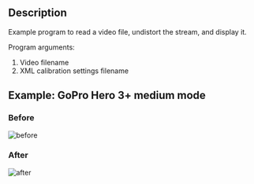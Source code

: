 Description
-----------
Example program to read a video file, undistort the stream, and display it.

Program arguments:

1. Video filename
2. XML calibration settings filename


Example: GoPro Hero 3+ medium mode
----------------------------------

### Before

![before](https://drive.google.com/uc?export=view&id=0B31-CIvNW1LdN0gyMzM4RmpFWWM)

### After

![after](https://drive.google.com/uc?export=view&id=0B31-CIvNW1LdYzlzNGp0TnhFd2s)

